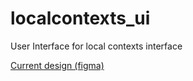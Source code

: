 # localcontexts_ui
User Interface for local contexts interface

[Current design (figma)](https://www.figma.com/proto/t4RFVvIiAY2dwFeXtVntmW/Enich-Hub?node-id=62%3A405&viewport=569%2C434%2C0.2560928463935852&scaling=scale-down-width)
